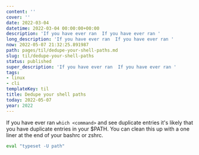 ```yaml
---
content: ''
cover: ''
date: 2022-03-04
datetime: 2022-03-04 00:00:00+00:00
description: 'If you have ever ran  If you have ever ran '
long_description: 'If you have ever ran  If you have ever ran '
now: 2022-05-07 21:32:25.891987
path: pages/til/dedupe-your-shell-paths.md
slug: til/dedupe-your-shell-paths
status: published
super_description: 'If you have ever ran  If you have ever ran '
tags:
- linux
- cli
templateKey: til
title: Dedupe your shell paths
today: 2022-05-07
year: 2022
---
```


If you have ever ran `which <command>` and see duplicate entries it's likely
that you have duplicate entries in your $PATH.  You can clean this up with a
one liner at the end of your bashrc or zshrc.

``` bash
eval "typeset -U path"
```